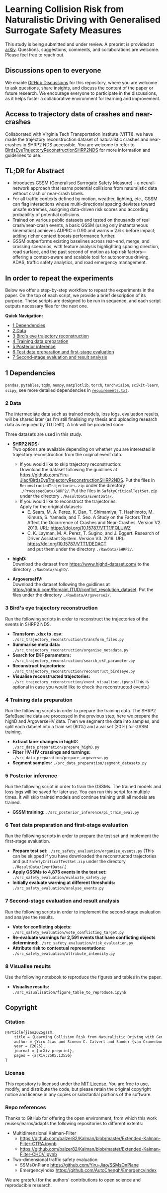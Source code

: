 # Learning Collision Risk from Naturalistic Driving with Generalised Surrogate Safety Measures
This study is being submitted and under review. A preprint is provided at [arXiv](https://arxiv.org/abs/2505.13556). Questions, suggestions, comments, and collaborations are welcome. Please feel free to reach out.

<!-- ## Directory of dynamic figures
Dynamic visualisations in this paper are saved in the folder [`./ResultData/DynamicFigures/`](ResultData/DynamicFigures/). Below we present the example in Figure 7 of a conflict 

<p align="center">
  <img src="ResultData/DynamicFigures/Figure7/Figure7.gif" alt="animated" width="75%" height="75%"/>
</p>
 -->

## Discussions open to everyone
We enable [GitHub Discussions](https://github.com/Yiru-Jiao/GSSM/discussions) for this repository, where you are welcome to ask questions, share insights, and discuss the content of the paper or future research. We encourage everyone to participate in the discussions, as it helps foster a collaborative environment for learning and improvement.

## Access to trajectory data of crashes and near-crashes
Collaborated with Virginia Tech Transportation Institute (VITTI), we have made the trajectory reconstruction dataset of naturalistic crashes and near-crashes in SHRP2 NDS accessible. You are welcome to refer to [BirdsEyeTrajectoryReconstructionSHRP2NDS](https://github.com/Yiru-Jiao/BirdsEyeTrajectoryReconstructionSHRP2NDS) for more information and guidelines to use.

## TL;DR for Abstract
- Introduces GSSM (Generalised Surrogate Safety Measure) – a neural-network approach that learns potential collisions from naturalistic data without crash or near-crash labels.
- For all traffic contexts defined by motion, weather, lighting, etc., GSSM can flag interactions whose multi-directional spacing deviates toward unsafe extremes, assigning data-driven risk scores and according probability of potential collisions.
- Trained on various public datasets and tested on thousands of real crash/near-crash events, a basic GSSM (using only instantaneous kinematics) achieves AUPRC ≈ 0.90 and warns ≈ 2.6 s before impact; adding richer context boosts performance further.
- GSSM outperforms existing baselines across rear-end, merge, and crossing scenarios, with feature analysis highlighting spacing direction, road surface, and the past second of motion as top risk factors—offering a context-aware and scalable tool for autonomous driving, ADAS, traffic safety analytics, and road emergency management.

## In order to repeat the experiments
Below we offer a step-by-step workflow to repeat the experiments in the paper. On the top of each script, we provide a brief description of its purpose. These scripts are designed to be run in sequence, and each script outputs necessary files for the next one.

**Quick Navigation:**
- [1 Dependencies](#1-dependencies)
- [2 Data](#2-data)
- [3 Bird's eye trajectory reconstruction](#3-birds-eye-trajectory-reconstruction)
- [4 Training data preparation](#training-data-preparation)
- [5 Posterior inference](#posterior-inference)
- [6 Test data preparation and first-stage evaluation](#test-data-preparation-and-first-stage-evaluation)
- [7 Second-stage evaluation and result analysis](#second-stage-evaluation-and-result-analysis)

## 1 Dependencies
`pandas`, `pytables`, `tqdm`, `numpy`, `matplotlib`, `torch`, `torchvision`, `scikit-learn`, `scipy`, see more detailed dependencies in [`requirements.txt`](requirements.txt).

### 2 Data
The intermediate data such as trained models, loss logs, evaluation results, will be shared later (as I'm still finalising my thesis and uploading research data as required by TU Delft). A link will be provided soon.

Three datasets are used in this study.
- **SHRP2 NDS:**  
  Two options are available depending on whether you are interested in trajectory reconstruction from the original event data.
  - If you would like to skip trajectory reconstruction:  
    Download the dataset following the guidlines at https://github.com/Yiru-Jiao/BirdsEyeTrajectoryReconstructionSHRP2NDS. Put the files in `ReconstructedTrajectories.zip` under the directory `./ProcessedData/SHRP2/`. Put the files in `SafetyCriticalTestSet.zip` under the directory `./ResultData/EventData/`.
  - If you would like to reconstruct the trajectories:  
    Apply for the original datasets 
    - E. Sears, M. A. Perez, K. Dan, T. Shimamiya, T. Hashimoto, M. Kimura, S. Yamada, and T. Seo. A Study on the Factors That Affect the Occurrence of Crashes and Near-Crashes. Version V2. 2019. URL: https://doi.org/10.15787/VTT1/FQLUWZ
    - C. K. Layman, M. A. Perez, T. Sugino, and J. Eggert. Research of Driver Assistant System. Version V3. 2019. URL: https://doi.org/10.15787/VTT1/DEDACT  
    and put them under the directory `./RawData/SHRP2/`.  

- **highD:**  
  Download the dataset from https://www.highd-dataset.com/ to the directory `./RawData/highD/`.
- **ArgoverseHV:**  
  Download the dataset following the guidlines at https://github.com/RomainLITUD/conflict_resolution_dataset. Put the files under the directory `./RawData/Argoverse2/`.

### 3 Bird's eye trajectory reconstruction
Run the following scripts in order to reconstruct the trajectories of the events in SHRP2 NDS. 
- **Transform .xlsx to .csv:** `./src_trajectory_reconstruction/transform_files.py`
- **Summarise meta data:** `./src_trajectory_reconstruction/organise_metadata.py`
- **Search for EKF parameters:** `./src_trajectory_reconstruction/search_ekf_parameter.py`
- **Reconstruct trajectories:** `./src_trajectory_reconstruction/reconstruct_birdseye.py`
- **Visualise reconstructed trajectories:** `./src_trajectory_reconstruction/event_visualiser.ipynb` (This is optional in case you would like to check the reconstructed events.)

### 4 Training data preparation
Run the following scripts in order to prepare the training data. The SHRP2 SafeBaseline data are processed in the previous step, here we prepare the highD and ArgoverseHV data. Then we segment the data into samples, and split each dataset into a train set (80%) and a val set (20%) for GSSM training.
- **Extract lane-changes in highD:** `./src_data_preparation/prepare_highD.py`
- **Filter HV-HV crossings and turnings:** `./src_data_preparation/prepare_argoverse.py`
- **Segment samples:** `./src_data_preparation/segment_datasets.py`

### 5 Posterior inference
Run the following script in order to train the GSSMs. The trained models and loss logs will be saved for later use. You can run this script for multiple times. It will skip trained models and continue training until all models are trained.
- **GSSM training:** `./src_posterior_inference/pi_train_eval.py`

### 6 Test data preparation and first-stage evaluation
Run the following scripts in order to prepare the test set and implement the first-stage evaluation.
- **Prepare test set:** `./src_safety_evaluation/organise_events.py` (This can be skipped if you have downloaded the reconstructed trajectories and put `SafetyCriticalTestSet.zip` under the directory `./ResultData/EventData/`.)
- **Apply GSSMs to 4,875 events in the test set:** `./src_safety_evaluation/evaluate_safety.py`
- **Initially evaluate warning at different thresholds:** `./src_safety_evaluation/analyse_events.py`

### 7 Second-stage evaluation and result analysis
Run the following scripts in order to implement the second-stage evaluation and analyse the results.
- **Vote for conflicting objects:** `./src_safety_evaluation/vote_conflicting_target.py`
- **Re-evaluate warnings for 2,591 events that have conflicting objects determined:** `./src_safety_evaluation/risk_evaluation.py`
- **Attribute risk to contextual representations:** `./src_safety_evaluation/attribute_intensity.py`

### 8 Visualise results
Use the following notebook to reproduce the figures and tables in the paper.
- **Visualise results:** `./src_visualisation/figure_table_to_reproduce.ipynb`


## Copyright

### Citation
```latex
@article{jiao2025gssm,
    title = {Learning Collision Risk from Naturalistic Driving with Generalised Surrogate Safety Measures},
    author = {Yiru Jiao and Simeon C. Calvert and Sander {van Cranenburgh} and Hans {van Lint}},
    year = {2025},
    journal = {arXiv preprint},
    pages = {arXiv:2505.13556}
}
```

### License
This repository is licensed under the [MIT License](LICENSE). You are free to use, modify, and distribute the code, but please retain the original copyright notice and license in any copies or substantial portions of the software.

### Repo references
Thanks to GitHub for offering the open environment, from which this work reuses/learns/adapts the following repositories to different extents:

- Multidimensional Kalman-Filter
  - https://github.com/balzer82/Kalman/blob/master/Extended-Kalman-Filter-CTRA.ipynb
  - https://github.com/balzer82/Kalman/blob/master/Extended-Kalman-Filter-CHCV.ipynb
- Two-dimensional traffic safety evaluation
  - SSMsOnPlane https://github.com/Yiru-Jiao/SSMsOnPlane
  - EmergencyIndex https://github.com/AutoChengh/EmergencyIndex

We are grateful for the authors' contributions to open science and reproducible research.
